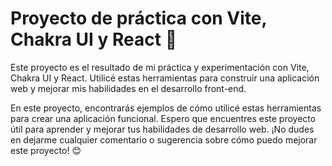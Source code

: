 # Proyecto de práctica con Vite, Chakra UI y React 🚀

Este proyecto es el resultado de mi práctica y experimentación con Vite, Chakra UI y React. Utilicé estas herramientas para construir una aplicación web y mejorar mis habilidades en el desarrollo front-end.

En este proyecto, encontrarás ejemplos de cómo utilicé estas herramientas para crear una aplicación funcional. Espero que encuentres este proyecto útil para aprender y mejorar tus habilidades de desarrollo web. ¡No dudes en dejarme cualquier comentario o sugerencia sobre cómo puedo mejorar este proyecto! 😊

